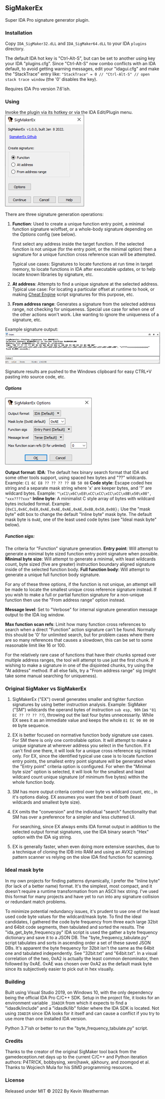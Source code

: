 ## SigMakerEx

Super IDA Pro signature generator plugin.

### Installation

Copy `IDA_SigMaker32.dLL` and `IDA_SigMaker64.dLL` to your IDA `plugins` directory.

The default IDA hot key is "Ctrl-Alt-S", but can be set to another using key your IDA "plugins.cfg".
Since "Ctrl-Alt-S" now combo conflicts with an IDA default, to avoid getting warning messages, edit your "idagui.cfg" and make the "StackTrace" entry like: `"StackTrace" = 0 // "Ctrl-Alt-S" // open stack trace window` (the '0' disables the key). 

Requires IDA Pro version 7.6'ish.

### Using
Invoke the plugin via its hotkey or via the IDA Edit/Plugin menu.
![main](images\main.png)

There are three signature generation operations:
 1. **Function**: Used to create a unique function entry point, a minimal function signature w/offset, or a whole-body signature depending on the *Options* config (see below).

    First select any address inside the target function.
    If the selected function is not unique (for the entry point, or the minimal option) then a signature for a unique function cross reference scan will be attempted.

    Typical use cases: Signatures to locate functions at run time in target memory, to locate functions in IDA after executable updates, or to help locate known libraries by signature, etc.


2) **At address**: Attempts to find a unique signature at the selected address.
Typical use case: For locating a particular offset at runtime to hook, or making [Cheat Engine](https://www.cheatengine.org/) script signatures for this purpose, etc.

3. **From address range**: Generates a signature from the selected address range, not checking for uniqueness.
    Special use case for when one of the other actions won't work. Like wanting to ignore the uniqueness of a signature, etc.  

Example signature output:
![minimal_func_example](images\minimal_func_example.png)

Signature results are pushed to the Windows clipboard for easy CTRL+V pasting into source code, etc.

##### Options
![options](images\options.png)

**Output format:**
**IDA**: The default hex binary search format that IDA and some other tools support, using spaced hex bytes and "??" wildcards.
Example: `C1 6C E8 ?? ?? ?? ?? 8B 50 08`
**Code style**: Escape coded hex string and a separate mask string where 'x' are keeper bytes, and '?' are wildcard bytes.
Example: `"\xC1\x6C\xE8\xCC\xCC\xCC\xCC\x8B\x50\x08", "xxx????xxx"`
**Inline byte**: A minimalist C style array of bytes with wildcard bytes included format.
Example: `{0xC1,0x6C,0xE8,0xAE,0xAE,0xAE,0xAE,0x8B,0x50,0x08};`
Use the "mask byte" edit box to change the default "Inline byte" mask byte.
The default mask byte is `0xAE`, one of the least used code bytes (see "Ideal mask byte" below).

##### Function sigs: 

The criteria for "Function" signature generation.
**Entry point**: Will attempt to generate a minimal byte sized function entry point signature when possible.
**Minimal byte size**: Will attempt to generate a minimal, with least wildcards count, byte sized (five are greater) instruction boundary aligned signature inside of the selected function body.
**Full function body**: Will attempt to generate a unique full function body signature.

For any of these three options, if the function is not unique, an attempt will be made to locate the smallest unique cross reference signature instead. If you wish to make a full or partial function signature for a non-unique function then use the "From address range" option instead.

**Message level**: Set to "Verbose" for internal signature generation message output to the IDA log window.

**Max function scan refs**: Limit how many function cross references to search when a direct "Function" action signature can't be found. Normally this should be '0' for unlimited search, but for problem cases where there are so many references that causes a slowdown, this can be set to some reasonable limit like 16 or 100.

For the relatively rare case of functions that have their chunks spread over multiple address ranges, the tool will attempt to use just the first chunk. If wishing to make a signature in one of the disjointed chunks, try using the "At address" method. If all else fails, try a "From address range" sig (might take some manual searching for uniqueness).

### Original SigMaker vs SigMakerEx 

1) SigMakerEx ("EX") overall generates smaller and tighter function signatures by using better instruction analysis.
   Example: SigMaker ("SM") wildcards the operand bytes of instruction `sub esp, 90h` (as `"81 EC ?? ?? ?? ??`), throwing out the last four bytes unnecessarily. While EX sees it as an immediate value and keeps the whole `81 EC 90 00 00 00` byte sequence.
2) EX is better focused on normative function body signature use cases.
   For SM there is only one controllable option. It will attempt to make a unique signature at wherever address you select in the function. If it can't find one there, it will look for a unique cross reference sig instead only.
   For EX, since the identified typical use case is to locate function entry points, the smallest entry point signature will be generated when the "Entry point" criteria option is configured.
   For when the "Minimal byte size" option is selected, it will look for the smallest and least wildcard count unique signature (of minimum five bytes) within the whole function body.
3) SM has more output criteria control over byte vs wildcard count, etc., in it's options dialog. EX assumes you want the best of both (least wildcards and smallest byte size).
4) EX omits the "conversion" and the individual "search" functionality that SM has over a preference for a simpler and less cluttered UI.
   
   For searching, since EX always emits IDA format output in addition to the selected output format signatures, use the IDA binary search "Hex" option with the IDA sig string.
4) EX is generally faster, when even doing more extensive searches, due to a technique of cloning the IDB into RAM and using an AVX2 optimized pattern scanner vs relying on the slow IDA find function for scanning.                                                                                                                                                                                                             

### Ideal mask byte

In my own projects for finding patterns dynamically, I prefer the "Inline byte" (for lack of a better name) format.
It's the simplest, most compact, and it doesn't require a runtime transformation from an ASCII hex string.
I've used this format for many projects and have yet to run into any signature collision or redundant match problems.

To minimize potential redundancy issues, it's prudent to use one of the least used code byte values for the wildcard/mask byte. To find the ideal candidates, I gathered the code byte frequency from three each large 32bit and 64bit code segments, then tabulated and sorted the results. The "ida_get_byte_frequency.py" IDA script is used the gather a byte frequency dictionary and save it to a JSON DB. The "byte_frequency_tabulate.py" script tabulates and sorts in ascending order a set of these saved JSON DBs.
It's apparent the byte frequency for 32bit isn't the same as the 64bit one and tabulated independently. See "32bit.txt" and "64bit.txt".
In a visual correlation of the two, 0xA2 is actually the least common denominator, then followed by 0xAE. 
0xAE was chosen over 0xA2 as the default mask byte since its subjectively easier to pick out in hex visually.

### Building

Built using Visual Studio 2019, on Windows 10, with the only dependency being the official IDA Pro C/C++ SDK.
Setup in the project file, it looks for an environment variable `_IDADIR` from which it expects to find a "idasdk/include" and a "idasdk/lib" folder where the IDA SDK is located. Not using `IDADIR` since IDA looks for it itself and can cause a conflict if you try to use more than one installed IDA version.

Python 3.7'ish or better to run the "byte_frequency_tabulate.py" script.

### Credits

Thanks to the creator of the original SigMaker tool back from the gamedeception.net days up to the current C/C++ and Python iteration authors:  P4TR!CK, bobbysing, xero|hawk, ajkhoury, and zoomgod et al.
Thanks to Wojciech Mula for his SIMD programming resources.

### License

Released under MIT © 2022 By Kevin Weatherman

